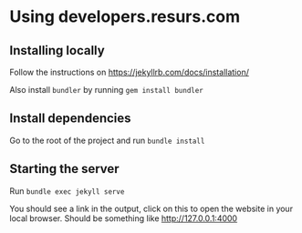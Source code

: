 # Using developers.resurs.com

## Installing locally

Follow the instructions on https://jekyllrb.com/docs/installation/

Also install `bundler` by running `gem install bundler`

## Install dependencies

Go to the root of the project and run `bundle install`

## Starting the server

Run `bundle exec jekyll serve`

You should see a link in the output, click on this to open the website in your
local browser. Should be something like http://127.0.0.1:4000
